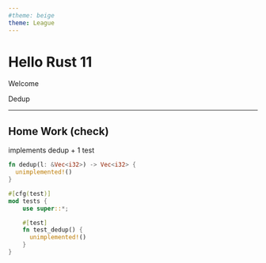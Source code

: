 ```yaml
---
#theme: beige
theme: League
---
```

# Hello Rust 11

Welcome

Dedup

---

## Home Work (check)

implements dedup + 1 test

```rust
fn dedup(l: &Vec<i32>) -> Vec<i32> {
  unimplemented!()
}

#[cfg(test)]
mod tests {
    use super::*;

    #[test]
    fn test_dedup() {
      unimplemented!()
    }
}
```
